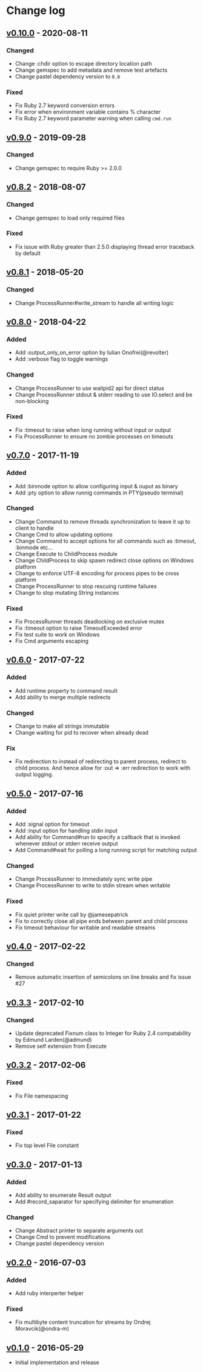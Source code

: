 # Change log

## [v0.10.0] - 2020-08-11

### Changed
* Change :chdir option to escape directory location path
* Change gemspec to add metadata and remove test artefacts
* Change pastel dependency version to `0.8`

### Fixed
* Fix Ruby 2.7 keyword conversion errors
* Fix error when environment variable contains % character
* Fix Ruby 2.7 keyword parameter warning when calling `cmd.run`

## [v0.9.0] - 2019-09-28

### Changed
* Change gemspec to require Ruby >= 2.0.0

## [v0.8.2] - 2018-08-07

### Changed
* Change gemspec to load only required files

### Fixed
* Fix issue with Ruby greater than 2.5.0 displaying thread error traceback by default

## [v0.8.1] - 2018-05-20

### Changed
* Change ProcessRunner#write_stream to handle all writing logic

## [v0.8.0] - 2018-04-22

### Added
* Add :output_only_on_error option by Iulian Onofrei(@revolter)
* Add :verbose flag to toggle warnings

### Changed
* Change ProcessRunner to use waitpid2 api for direct status
* Change ProcessRunner stdout & stderr reading to use IO.select and be non-blocking

### Fixed
* Fix :timeout to raise when long running without input or output
* Fix ProcessRunner to ensure no zombie processes on timeouts

## [v0.7.0] - 2017-11-19

### Added
* Add :binmode option to allow configuring input & ouput as binary
* Add :pty option to allow runnig commands in PTY(pseudo terminal)

### Changed
* Change Command to remove threads synchronization to leave it up to client to handle
* Change Cmd to allow updating options
* Change Command to accept options for all commands such as :timeout, :binmode etc...
* Change Execute to ChildProcess module
* Change ChildProcess to skip spawn redirect close options on Windows platform
* Change to enforce UTF-8 encoding for process pipes to be cross platform
* Change ProcessRunner to stop rescuing runtime failures
* Change to stop mutating String instances

### Fixed
* Fix ProcessRunner threads deadlocking on exclusive mutex
* Fix :timeout option to raise TimeoutExceeded error
* Fix test suite to work on Windows
* Fix Cmd arguments escaping

## [v0.6.0] - 2017-07-22

### Added
* Add runtime property to command result
* Add ability to merge multiple redirects

### Changed
* Change to make all strings immutable
* Change waiting for pid to recover when already dead

### Fix
* Fix redirection to instead of redirecting to parent process, redirect to child process. And hence allow for :out => :err redirection to work with output logging.

## [v0.5.0] - 2017-07-16

### Added
* Add :signal option for timeout
* Add :input option for handling stdin input
* Add ability for Command#run to specify a callback that is invoked whenever stdout or stderr receive output
* Add Command#wait for polling a long running script for matching output

### Changed
* Change ProcessRunner to immediately sync write pipe
* Change ProcessRunner to write to stdin stream when writable

### Fixed
* Fix quiet printer write call by @jamesepatrick
* Fix to correctly close all pipe ends between parent and child process
* Fix timeout behaviour for writable and readable streams

## [v0.4.0] - 2017-02-22

### Changed
* Remove automatic insertion of semicolons on line breaks and fix issue #27

## [v0.3.3] - 2017-02-10

### Changed
* Update deprecated Fixnum class to Integer for Ruby 2.4 compatability by Edmund Larden(@admund)
* Remove self extension from Execute

## [v0.3.2] - 2017-02-06

### Fixed
* Fix File namespacing

## [v0.3.1] - 2017-01-22

### Fixed
* Fix top level File constant

## [v0.3.0] - 2017-01-13

### Added
* Add ability to enumerate Result output
* Add #record_saparator for specifying delimiter for enumeration

### Changed
* Change Abstract printer to separate arguments out
* Change Cmd to prevent modifications
* Change pastel dependency version

## [v0.2.0] - 2016-07-03

### Added
* Add ruby interperter helper

### Fixed
* Fix multibyte content truncation for streams by Ondrej Moravcik(@ondra-m)

## [v0.1.0] - 2016-05-29

* Initial implementation and release

[v0.10.0]: https://github.com/piotrmurach/tty-command/compare/v0.9.0...v0.10.0
[v0.9.0]: https://github.com/piotrmurach/tty-command/compare/v0.8.2...v0.9.0
[v0.8.2]: https://github.com/piotrmurach/tty-command/compare/v0.8.1...v0.8.2
[v0.8.1]: https://github.com/piotrmurach/tty-command/compare/v0.8.0...v0.8.1
[v0.8.0]: https://github.com/piotrmurach/tty-command/compare/v0.7.0...v0.8.0
[v0.7.0]: https://github.com/piotrmurach/tty-command/compare/v0.6.0...v0.7.0
[v0.6.0]: https://github.com/piotrmurach/tty-command/compare/v0.5.0...v0.6.0
[v0.5.0]: https://github.com/piotrmurach/tty-command/compare/v0.4.0...v0.5.0
[v0.4.0]: https://github.com/piotrmurach/tty-command/compare/v0.3.3...v0.4.0
[v0.3.3]: https://github.com/piotrmurach/tty-command/compare/v0.3.2...v0.3.3
[v0.3.2]: https://github.com/piotrmurach/tty-command/compare/v0.3.1...v0.3.2
[v0.3.1]: https://github.com/piotrmurach/tty-command/compare/v0.3.0...v0.3.1
[v0.3.0]: https://github.com/piotrmurach/tty-command/compare/v0.2.0...v0.3.0
[v0.2.0]: https://github.com/piotrmurach/tty-command/compare/v0.1.0...v0.2.0
[v0.1.0]: https://github.com/piotrmurach/tty-command/compare/v0.1.0
